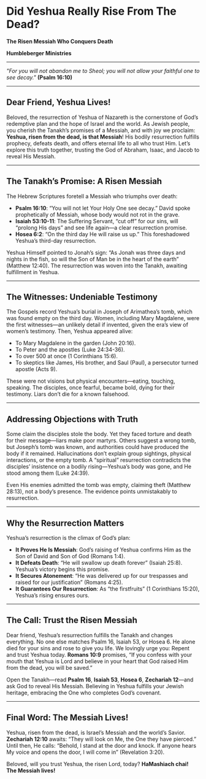 # Did Yeshua Really Rise From The Dead?

**The Risen Messiah Who Conquers Death**

**Humbleberger Ministries**

---

_"For you will not abandon me to Sheol; you will not allow your faithful one to see decay."_
**(Psalm 16:10)**

---

## Dear Friend, Yeshua Lives!

Beloved, the resurrection of Yeshua of Nazareth is the cornerstone of God’s redemptive plan and the hope of Israel and the world. As Jewish people, you cherish the Tanakh’s promises of a Messiah, and with joy we proclaim: **Yeshua, risen from the dead, is that Messiah**! His bodily resurrection fulfills prophecy, defeats death, and offers eternal life to all who trust Him. Let’s explore this truth together, trusting the God of Abraham, Isaac, and Jacob to reveal His Messiah.

---

## The Tanakh’s Promise: A Risen Messiah

The Hebrew Scriptures foretell a Messiah who triumphs over death:

- **Psalm 16:10**: “You will not let Your Holy One see decay.” David spoke prophetically of Messiah, whose body would not rot in the grave.
- **Isaiah 53:10-11**: The Suffering Servant, “cut off” for our sins, will “prolong His days” and see life again—a clear resurrection promise.
- **Hosea 6:2**: “On the third day He will raise us up.” This foreshadowed Yeshua’s third-day resurrection.

Yeshua Himself pointed to Jonah’s sign: “As Jonah was three days and nights in the fish, so will the Son of Man be in the heart of the earth” (Matthew 12:40). The resurrection was woven into the Tanakh, awaiting fulfillment in Yeshua.

---

## The Witnesses: Undeniable Testimony

The Gospels record Yeshua’s burial in Joseph of Arimathea’s tomb, which was found empty on the third day. Women, including Mary Magdalene, were the first witnesses—an unlikely detail if invented, given the era’s view of women’s testimony. Then, Yeshua appeared alive:

- To Mary Magdalene in the garden (John 20:16).
- To Peter and the apostles (Luke 24:34-36).
- To over 500 at once (1 Corinthians 15:6).
- To skeptics like James, His brother, and Saul (Paul), a persecutor turned apostle (Acts 9).

These were not visions but physical encounters—eating, touching, speaking. The disciples, once fearful, became bold, dying for their testimony. Liars don’t die for a known falsehood.

---

## Addressing Objections with Truth

Some claim the disciples stole the body. Yet they faced torture and death for their message—liars make poor martyrs. Others suggest a wrong tomb, but Joseph’s tomb was known, and authorities could have produced the body if it remained. Hallucinations don’t explain group sightings, physical interactions, or the empty tomb. A “spiritual” resurrection contradicts the disciples’ insistence on a bodily rising—Yeshua’s body was gone, and He stood among them (Luke 24:39).

Even His enemies admitted the tomb was empty, claiming theft (Matthew 28:13), not a body’s presence. The evidence points unmistakably to resurrection.

---

## Why the Resurrection Matters

Yeshua’s resurrection is the climax of God’s plan:

- **It Proves He Is Messiah**: God’s raising of Yeshua confirms Him as the Son of David and Son of God (Romans 1:4).
- **It Defeats Death**: “He will swallow up death forever” (Isaiah 25:8). Yeshua’s victory begins this promise.
- **It Secures Atonement**: “He was delivered up for our trespasses and raised for our justification” (Romans 4:25).
- **It Guarantees Our Resurrection**: As “the firstfruits” (1 Corinthians 15:20), Yeshua’s rising ensures ours.

---

## The Call: Trust the Risen Messiah

Dear friend, Yeshua’s resurrection fulfills the Tanakh and changes everything. No one else matches Psalm 16, Isaiah 53, or Hosea 6. He alone died for your sins and rose to give you life. We lovingly urge you: Repent and trust Yeshua today. **Romans 10:9** promises, “If you confess with your mouth that Yeshua is Lord and believe in your heart that God raised Him from the dead, you will be saved.”

Open the Tanakh—read **Psalm 16**, **Isaiah 53**, **Hosea 6**, **Zechariah 12**—and ask God to reveal His Messiah. Believing in Yeshua fulfills your Jewish heritage, embracing the One who completes God’s covenant.

---

## Final Word: The Messiah Lives!

Yeshua, risen from the dead, is Israel’s Messiah and the world’s Savior. **Zechariah 12:10** awaits: “They will look on Me, the One they have pierced.” Until then, He calls: “Behold, I stand at the door and knock. If anyone hears My voice and opens the door, I will come in” (Revelation 3:20).

Beloved, will you trust Yeshua, the risen Lord, today? **HaMashiach chai! The Messiah lives!**
